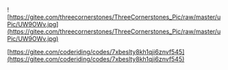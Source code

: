 ![https://gitee.com/threecornerstones/ThreeCornerstones_Pic/raw/master/uPic/UW9OWv.jpg](https://gitee.com/threecornerstones/ThreeCornerstones_Pic/raw/master/uPic/UW9OWv.jpg)

[https://gitee.com/coderiding/codes/7xbeslty8kh1qji6znvf545](https://gitee.com/coderiding/codes/7xbeslty8kh1qji6znvf545)